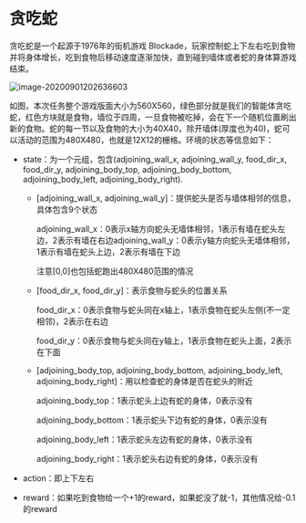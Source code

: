 # 贪吃蛇

贪吃蛇是一个起源于1976年的街机游戏 Blockade，玩家控制蛇上下左右吃到食物并将身体增长，吃到食物后移动速度逐渐加快，直到碰到墙体或者蛇的身体算游戏结束。

![image-20200901202636603](img/image-20200901202636603.png)

如图，本次任务整个游戏版面大小为560X560，绿色部分就是我们的智能体贪吃蛇，红色方块就是食物，墙位于四周，一旦食物被吃掉，会在下一个随机位置刷出新的食物。蛇的每一节以及食物的大小为40X40，除开墙体(厚度也为40)，蛇可以活动的范围为480X480，也就是12X12的栅格。环境的状态等信息如下：

* state：为一个元组，包含(adjoining_wall_x, adjoining_wall_y, food_dir_x, food_dir_y, adjoining_body_top, adjoining_body_bottom, adjoining_body_left, adjoining_body_right). 

  * [adjoining_wall_x, adjoining_wall_y]：提供蛇头是否与墙体相邻的信息，具体包含9个状态

    adjoining_wall_x：0表示x轴方向蛇头无墙体相邻，1表示有墙在蛇头左边，2表示有墙在右边adjoining_wall_y：0表示y轴方向蛇头无墙体相邻，1表示有墙在蛇头上边，2表示有墙在下边

    注意[0,0]也包括蛇跑出480X480范围的情况

  * [food_dir_x, food_dir_y]：表示食物与蛇头的位置关系

    food_dir_x：0表示食物与蛇头同在x轴上，1表示食物在蛇头左侧(不一定相邻)，2表示在右边

    food_dir_y：0表示食物与蛇头同在y轴上，1表示食物在蛇头上面，2表示在下面

  * [adjoining_body_top, adjoining_body_bottom, adjoining_body_left, adjoining_body_right]：用以检查蛇的身体是否在蛇头的附近

    adjoining_body_top：1表示蛇头上边有蛇的身体，0表示没有

    adjoining_body_bottom：1表示蛇头下边有蛇的身体，0表示没有

    adjoining_body_left：1表示蛇头左边有蛇的身体，0表示没有

    adjoining_body_right：1表示蛇头右边有蛇的身体，0表示没有

* action：即上下左右

* reward：如果吃到食物给一个+1的reward，如果蛇没了就-1，其他情况给-0.1的reward



